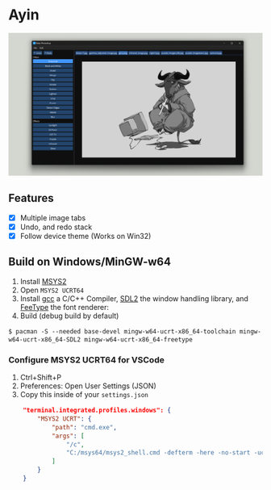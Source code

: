 # Ayin

![](./.github/ayin.png)

## Features

- [x] Multiple image tabs
- [x] Undo, and redo stack
- [x] Follow device theme (Works on Win32)

## Build on Windows/MinGW-w64

1. Install [MSYS2](https://www.msys2.org/)
2. Open `MSYS2 UCRT64`
3. Install [gcc](https://gcc.gnu.org/) a C/C++ Compiler, [SDL2](https://www.libsdl.org/) the window handling library, and [FeeType](https://freetype.org/) the font renderer:
4. Build (debug build by default)
```
$ pacman -S --needed base-devel mingw-w64-ucrt-x86_64-toolchain mingw-w64-ucrt-x86_64-SDL2 mingw-w64-ucrt-x86_64-freetype
```

### Configure MSYS2 UCRT64 for VSCode

1. Ctrl+Shift+P
2. Preferences: Open User Settings (JSON)
3. Copy this inside of your `settings.json`
```json
    "terminal.integrated.profiles.windows": {
        "MSYS2 UCRT": {
            "path": "cmd.exe",
            "args": [
                "/c",
                "C:/msys64/msys2_shell.cmd -defterm -here -no-start -ucrt64"
            ]
        }
    }
```
